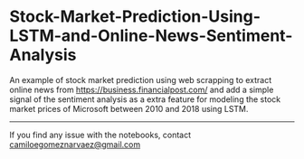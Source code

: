 # Stock-Market-Prediction-Using-LSTM-and-Online-News-Sentiment-Analysis

An example of stock market prediction using web scrapping to extract online news from https://business.financialpost.com/ and add a simple signal of the sentiment analysis as a extra feature for modeling the stock market prices of Microsoft between 2010 and 2018 using LSTM.



_________

If you find any issue with the notebooks, contact camiloegomeznarvaez@gmail.com

